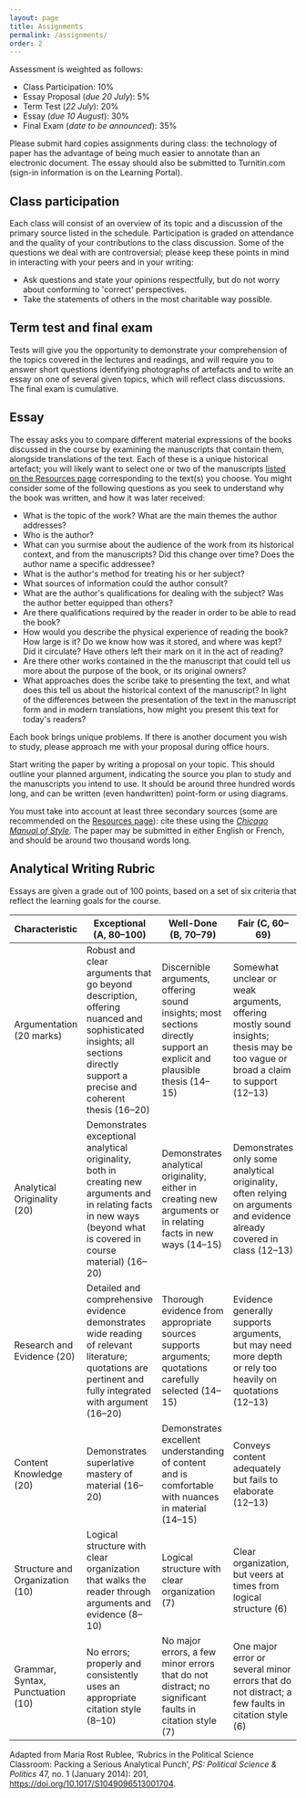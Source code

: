 ```yaml
---
layout: page
title: Assignments
permalink: /assignments/
order: 2
---
```


Assessment is weighted as follows:

- Class Participation: 10%
- Essay Proposal (*due 20 July*): 5%
- Term Test (*22 July*): 20%
- Essay (*due 10 August*): 30%
- Final Exam (*date to be announced*): 35%

Please submit hard copies assignments during class: the technology of paper has the advantage of being much easier to annotate than an electronic document. The essay should also be submitted to Turnitin.com (sign-in information is on the Learning Portal).

## Class participation

Each class will consist of an overview of its topic and a discussion of the primary source listed in the schedule. Participation is graded on attendance and the quality of your contributions to the class discussion. Some of the questions we deal with are controversial; please keep these points in mind in interacting with your peers and in your writing:

- Ask questions and state your opinions respectfully, but do not worry about conforming to 'correct' perspectives.
- Take the statements of others in the most charitable way possible.

## Term test and final exam

Tests will give you the opportunity to demonstrate your comprehension of the topics covered in the lectures and readings, and will require you to answer short questions identifying photographs of artefacts and to write an essay on one of several given topics, which will reflect class discussions. The final exam is cumulative.

## Essay

The essay asks you to compare different material expressions of the books discussed in the course by examining the manuscripts that contain them, alongside translations of the text. Each of these is a unique historical artefact; you will likely want to select one or two of the manuscripts [listed on the Resources page](../resources/) corresponding to the text(s) you choose. You might consider some of the following questions as you seek to understand why the book was written, and how it was later received:

- What is the topic of the work? What are the main themes the author addresses?
- Who is the author?
- What can you surmise about the audience of the work from its historical context, and from the manuscripts? Did this change over time? Does the author name a specific addressee?
- What is the author's method for treating his or her subject?
- What sources of information could the author consult?
- What are the author's qualifications for dealing with the subject? Was the author better equipped than others?
- Are there qualifications required by the reader in order to be able to read the book?
- How would you describe the physical experience of reading the book? How large is it? Do we know how was it stored, and where was kept? Did it circulate? Have others left their mark on it in the act of reading?
- Are there other works contained in the the manuscript that could tell us more about the purpose of the book, or its original owners?
- What approaches does the scribe take to presenting the text, and what does this tell us about the historical context of the manuscript? In light of the differences between the presentation of the text in the manuscript form and in modern translations, how might you present this text for today's readers?

Each book brings unique problems. If there is another document you wish to study, please approach me with your proposal during office hours.

Start writing the paper by writing a proposal on your topic. This should outline your planned argument, indicating the source you plan to study and the manuscripts you intend to use. It should be around three hundred words long, and can be written (even handwritten) point-form or using diagrams.

You must take into account at least three secondary sources (some are recommended on the [Resources page](../resources/)): cite these using the [*Chicago Manual of Style*](http://www.chicagomanualofstyle.org/). The paper may be submitted in either English or French, and should be around two thousand words long.

## Analytical Writing Rubric

Essays are given a grade out of 100 points, based on a set of six criteria that reflect the learning goals for the course.

| Characteristic                    | Exceptional (A, 80–100)                                                                                                                                                 | Well-Done (B, 70–79)                                                                                                    | Fair (C, 60–69)                                                                                                                 | Needs Work (D, 50–59)                                                                                                         | Poor (F, 0–49)                                                                                                    |
|-----------------------------------|-------------------------------------------------------------------------------------------------------------------------------------------------------------------------|-------------------------------------------------------------------------------------------------------------------------|---------------------------------------------------------------------------------------------------------------------------------|-------------------------------------------------------------------------------------------------------------------------------|-------------------------------------------------------------------------------------------------------------------|
| Argumentation (20 marks)          | Robust and clear arguments that go beyond description, offering nuanced and sophisticated insights; all sections directly support a precise and coherent thesis (16–20) | Discernible arguments, offering sound insights; most sections directly support an explicit and plausible thesis (14–15) | Somewhat unclear or weak arguments, offering mostly sound insights; thesis may be too vague or broad a claim to support (12–13) | Arguments often fall into description or summary, with weak or logically inconsistent insights or an ambiguous thesis (10–11) | Makes no attempt to construct an argument, presenting unsupported generalizations or no identifiable thesis (0–9) |
| Analytical Originality (20)       | Demonstrates exceptional analytical originality, both in creating new arguments and in relating facts in new ways (beyond what is covered in course material) (16–20)   | Demonstrates analytical originality, either in creating new arguments or in relating facts in new ways (14–15)          | Demonstrates only some analytical originality, often relying on arguments and evidence already covered in class (12–13)         | Demonstrates little analytical originality, mostly dependent on arguments and evidence already covered in class (10–11)       | Makes no attempt to provide original analysis (0–9)                                                               |
| Research and Evidence (20)        | Detailed and comprehensive evidence demonstrates wide reading of relevant literature; quotations are pertinent and fully integrated with argument (16–20)               | Thorough evidence from appropriate sources supports arguments; quotations carefully selected (14–15)                    | Evidence generally supports arguments, but may need more depth or rely too heavily on quotations (12–13)                        | Needs more thorough or additional evidence to support arguments; sources are unsound (10–11)                                  | Fails to offer evidence to support arguments (0–9)                                                                |
| Content Knowledge (20)            | Demonstrates superlative mastery of material (16–20)                                                                                                                    | Demonstrates excellent understanding of content and is comfortable with nuances in material (14–15)                     | Conveys content adequately but fails to elaborate (12–13)                                                                       | Gets basic content correct but is otherwise uncomfortable with material (10–11)                                               | Basic content is wrong, incorrect, or substantially incomplete (0–9)                                              |
| Structure and Organization (10)   | Logical structure with clear organization that walks the reader through arguments and evidence (8–10)                                                                   | Logical structure with clear organization (7)                                                                           | Clear organization, but veers at times from logical structure (6)                                                               | Veers significantly from logical structure and/or is not well organized (5)                                                   | No logical structure; poorly organized (0–4)                                                                      |
| Grammar, Syntax, Punctuation (10) | No errors; properly and consistently uses an appropriate citation style (8–10)                                                                                          | No major errors, a few minor errors that do not distract; no significant faults in citation style (7)                   | One major error or several minor errors that do not distract; a few faults in citation style (6)                                | Two or three major errors combined with minor errors; several faults in citation style (5)                                    | Numerous major errors; serious faults in citation style (0–4)                                                     |

Adapted from Maria Rost Rublee, ‘Rubrics in the Political Science Classroom: Packing a Serious Analytical Punch’, *PS: Political Science & Politics* 47, no. 1 (January 2014): 201, <https://doi.org/10.1017/S1049096513001704>.
